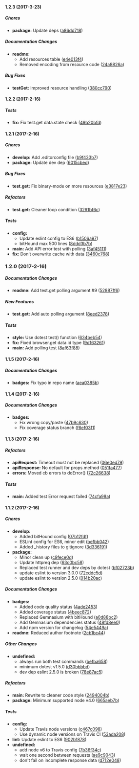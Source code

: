 #### 1.2.3 (2017-3-23)

##### Chores

* **package:** Update deps ([a86dd718](https://github.com/fvdm/nodejs-gtmetrix/commit/a86dd718547e97241bec05392838be52ef22ff52))

##### Documentation Changes

* **readme:**
  * Add resources table ([e4e013f4](https://github.com/fvdm/nodejs-gtmetrix/commit/e4e013f4fb0310b715690316b9e9be48a8d222ba))
  * Removed encoding from resource code ([24a8826a](https://github.com/fvdm/nodejs-gtmetrix/commit/24a8826a340e19493d128b5a962c6e079a84deef))

##### Bug Fixes

* **testGet:** Improved resource handling ([380cc790](https://github.com/fvdm/nodejs-gtmetrix/commit/380cc7907473218f5c2f3bd98ed2d715718d217b))

#### 1.2.2 (2017-2-16)

##### Tests

* **fix:** Fix test.get data.state check ([49b20bfd](https://github.com/fvdm/nodejs-gtmetrix/commit/49b20bfdd6ca9cd80034300e2528999c6d929a2c))

#### 1.2.1 (2017-2-16)

##### Chores

* **develop:** Add .editorconfig file ([b9f433b7](https://github.com/fvdm/nodejs-gtmetrix/commit/b9f433b7cac2b55e274a1adb02fb13e6f1975e8e))
* **package:** Update dev dep ([6015cbed](https://github.com/fvdm/nodejs-gtmetrix/commit/6015cbed15bafba6abb17900ecb5a6485632c5af))

##### Bug Fixes

* **test.get:** Fix binary-mode on more resources ([e3817e23](https://github.com/fvdm/nodejs-gtmetrix/commit/e3817e23de41d0cce7db5ba868cb0ff510a69d06))

##### Refactors

* **test.get:** Cleaner loop condition ([3291bf6c](https://github.com/fvdm/nodejs-gtmetrix/commit/3291bf6c8588cd32563723a0e85a184af9d86cd9))

##### Tests

* **config:**
  * Update eslint config to ES6 ([b1506a97](https://github.com/fvdm/nodejs-gtmetrix/commit/b1506a974bd87ffd45a174d48f716c5820debb44))
  * bitHound max 500 lines ([8ddd3b7b](https://github.com/fvdm/nodejs-gtmetrix/commit/8ddd3b7b19213ee479a6cf36792cdc10dbc9e6a5))
* **main:** Add API error test with polling ([3af45111](https://github.com/fvdm/nodejs-gtmetrix/commit/3af45111eba00829cd6e8ef2c8355aee68d2fdc1))
* **fix:** Don’t overwrite cache with data ([3460c768](https://github.com/fvdm/nodejs-gtmetrix/commit/3460c768a756db76deefb5c25bc57322ce4bebcc))

### 1.2.0 (2017-2-16)

##### Documentation Changes

* **readme:** Add test.get polling argument #9 ([52887ff6](https://github.com/fvdm/nodejs-gtmetrix/commit/52887ff62e37271249bded78447cdff8d1c848ca))

##### New Features

* **test.get:** Add auto polling argument ([8eed2378](https://github.com/fvdm/nodejs-gtmetrix/commit/8eed23787a6e4597d98ac6981f24e26f4844f32c))

##### Tests

* **style:** Use dotest test() function ([634beb54](https://github.com/fvdm/nodejs-gtmetrix/commit/634beb54ee693bd2a954a64eab6db4f73c416272))
* **fix:** Fixed browser.get data.id type ([9d163261](https://github.com/fvdm/nodejs-gtmetrix/commit/9d1632610d69d506ba11e02b2b99a4c13f640b95))
* **main:** Add polling test ([8af63f88](https://github.com/fvdm/nodejs-gtmetrix/commit/8af63f88f25f07577d7fca7635deafb0bbab5955))

#### 1.1.5 (2017-2-16)

##### Documentation Changes

* **badges:** Fix typo in repo name ([aea0385b](https://github.com/fvdm/nodejs-gtmetrix/commit/aea0385b4d86c5eb960dee7140c42a6c20aad0ac))

#### 1.1.4 (2017-2-16)

##### Documentation Changes

* **badges:**
  * Fix wrong copy/paste ([47b9c630](https://github.com/fvdm/nodejs-gtmetrix/commit/47b9c6302fcfa3e5e7255cdf2cbbd75b999dac16))
  * Fix coverage status branch ([f6ef03f1](https://github.com/fvdm/nodejs-gtmetrix/commit/f6ef03f1083c56c30bc4211dbfa0941269385f71))

#### 1.1.3 (2017-2-16)

##### Refactors

* **apiRequest:** Timeout must not be replaced ([06e0ed79](https://github.com/fvdm/nodejs-gtmetrix/commit/06e0ed79dd2e11f3b90122feff6594fadbc223f7))
* **apiResponse:** No default for props.method ([051fa477](https://github.com/fvdm/nodejs-gtmetrix/commit/051fa4772e44561387f22f245e85eca97425532a))
* **errors:** Moved cb errors to doError() ([72c26638](https://github.com/fvdm/nodejs-gtmetrix/commit/72c26638ac29be52777bb7ab10c4cac8fd51c6fc))

##### Tests

* **main:** Added test Error request failed ([74cfa98a](https://github.com/fvdm/nodejs-gtmetrix/commit/74cfa98ab0c898c3218ab58a6857c089ee2fa063))

#### 1.1.2 (2017-2-16)

##### Chores

* **develop:**
  * Added bitHound config ([07b12fdf](https://github.com/fvdm/nodejs-gtmetrix/commit/07b12fdfd3876ae5634b63604f63852519e5a321))
  * ESLint config for ES6, minor edit ([befbb042](https://github.com/fvdm/nodejs-gtmetrix/commit/befbb042a3049035b45729bd41e790212287dabc))
  * Added _history files to gitignore ([3d336191](https://github.com/fvdm/nodejs-gtmetrix/commit/3d336191a33546ab5d48264a88cc71ed7fa87775))
* **package:**
  * Minor clean up ([c9fece0d](https://github.com/fvdm/nodejs-gtmetrix/commit/c9fece0de8a434fa1d1b4e96904fa1182c9df261))
  * Update httpreq dep ([63c0bc58](https://github.com/fvdm/nodejs-gtmetrix/commit/63c0bc58368ddd01068a24399435b0940c9990af))
  * Replaced test runner and dev deps by dotest ([bf02723b](https://github.com/fvdm/nodejs-gtmetrix/commit/bf02723bfc523ab6e00d95ccbe2af28064b64610))
  * update eslint to version 3.0.0 ([72cddc5d](https://github.com/fvdm/nodejs-gtmetrix/commit/72cddc5de3153aa7d4d0138944db593ead7341b5))
  * update eslint to version 2.5.0 ([014b20ac](https://github.com/fvdm/nodejs-gtmetrix/commit/014b20acf34a72ebe314e8260db2e6263590a837))

##### Documentation Changes

* **badges:**
  * Added code quality status ([4ade2453](https://github.com/fvdm/nodejs-gtmetrix/commit/4ade24539766396aee900f2a1efefbceb6dd22ae))
  * Added coverage status ([4beec872](https://github.com/fvdm/nodejs-gtmetrix/commit/4beec872415b8ba0cca8ea9a118fca54b776e651))
  * Replaced Gemnasium with bitHound ([a0d88bc2](https://github.com/fvdm/nodejs-gtmetrix/commit/a0d88bc295311c438012b89a6f16fefe85589b32))
  * Add Gemnasium dependencies status ([48fd8ee0](https://github.com/fvdm/nodejs-gtmetrix/commit/48fd8ee0462661bce296e35574319908a4ae6844))
  * Add npm version for changelog ([54e5449a](https://github.com/fvdm/nodejs-gtmetrix/commit/54e5449a314f6a09e630215a43664e4538f62d37))
* **readme:** Reduced author footnote ([2cb1bc44](https://github.com/fvdm/nodejs-gtmetrix/commit/2cb1bc443f6f968ccdf5e68ecdf859913ef322a6))

##### Other Changes

* **undefined:**
  * always run both test commands ([befba658](https://github.com/fvdm/nodejs-gtmetrix/commit/befba6586ddfd5e899772b26ed8fdd0e611ddabb))
  * minimum dotest v1.5.0 ([d30bbbbd](https://github.com/fvdm/nodejs-gtmetrix/commit/d30bbbbdc41a842821f751e57b291498bd1058e8))
  * dev dep eslint 2.5.0 is broken ([78e87ac5](https://github.com/fvdm/nodejs-gtmetrix/commit/78e87ac55681b862afc2f8d7221fc0ba1b298822))

##### Refactors

* **main:** Rewrite to cleaner code style ([2494004b](https://github.com/fvdm/nodejs-gtmetrix/commit/2494004b2c340719e57c1700f7b497a2c84d6ea8))
* **package:** Minimum supported node v4.0 ([665aeb7b](https://github.com/fvdm/nodejs-gtmetrix/commit/665aeb7b2f192d6731dd525096ac16ecb1e51985))

##### Tests

* **config:**
  * Update Travis node versions ([c467c098](https://github.com/fvdm/nodejs-gtmetrix/commit/c467c098214c34be1e7e86805fae0a6003155aa6))
  * Use dynamic node versions on Travis CI ([53ada208](https://github.com/fvdm/nodejs-gtmetrix/commit/53ada2089b2e4f9f6404ad01d3a477833559e1cd))
* **lint:** Update eslint to ES6 ([902b1878](https://github.com/fvdm/nodejs-gtmetrix/commit/902b1878b26522551924aa2395b9be4ade64f4f0))
* **undefined:**
  * add node v6 to Travis config ([7b36f34c](https://github.com/fvdm/nodejs-gtmetrix/commit/7b36f34c986c3f18a7d9a9655d23bd5f056d7a62))
  * wait one second between requests ([ae9c9043](https://github.com/fvdm/nodejs-gtmetrix/commit/ae9c9043551383e4d7c532a351c0f6383eb452b5))
  * don't fail on incomplete response data ([d712e048](https://github.com/fvdm/nodejs-gtmetrix/commit/d712e048d8696b391f3d139c345cfecccc248b20))

